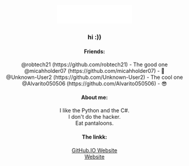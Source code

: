 <div align="center"><img src="main.svg" width="200" height="50"></div>
<div align="center"><h3>hi :))</h3></div>
<div align="center"><h4>Friends:</h4></div>
<div align="center">@robtech21 (https://github.com/robtech21) - The good one</div>
<div align="center">@micahholder07 (https://github.com/micahholder07) - 🤔</div>
<div align="center">@Unknown-User2 (https://github.com/Unknown-User2) - The cool one</div>
<div align="center">@Alvarito050506 (https://github.com/Alvarito050506) - 😎</div>
<div align="center"><h4>About me:</h4></div>
<div align="center">
I like the Python and the C#.<br>
I don't do the hacker.<br>
Eat pantaloons.<br>
</div>
<div align="center"><h4>The linkk:</h4></div>
<div align="center">
  <a href="https://www.acaiberii.github.io/">GitHub.IO Website</a><br>
  <a href="https://www.acaiberii.studiouifxdesig.repl.co">Website</a><br>
</div>

